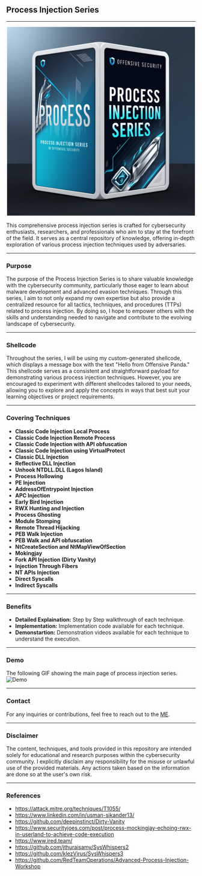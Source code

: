 ## Process Injection Series
--------------------------------------------------

<div align="center">
  <img width="500px" src="Assets/PE.jpg" />
</div>

This comprehensive process injection series is crafted for cybersecurity enthusiasts, researchers, and professionals who aim to stay at the forefront of the field. It serves as a central repository of knowledge, offering in-depth exploration of various process injection techniques used by adversaries.

--------------------------------------------------

### Purpose
The purpose of the Process Injection Series is to share valuable knowledge with the cybersecurity community, particularly those eager to learn about malware development and advanced evasion techniques. Through this series, I aim to not only expand my own expertise but also provide a centralized resource for all tactics, techniques, and procedures (TTPs) related to process injection. By doing so, I hope to empower others with the skills and understanding needed to navigate and contribute to the evolving landscape of cybersecurity.

--------------------------------------------------
###  Shellcode
Throughout the series, I will be using my custom-generated shellcode, which displays a message box with the text "Hello from Offensive Panda." This shellcode serves as a consistent and straightforward payload for demonstrating various process injection techniques. However, you are encouraged to experiment with different shellcodes tailored to your needs, allowing you to explore and apply the concepts in ways that best suit your learning objectives or project requirements.

--------------------------------------------------

### Covering Techniques
- **Classic Code Injection Local Process**
- **Classic Code Injection Remote Process**
- **Classic Code Injection with API obfuscation**
- **Classic Code Injection using VirtualProtect**
- **Classic DLL Injection**
- **Reflective DLL Injection**
- **Unhook NTDLL.DLL (Lagos Island)**
- **Process Hollowing**
- **PE Injection**
- **AddressOfEntrypoint Injection**
- **APC Injection**
- **Early Bird Injection**
- **RWX Hunting and Injection**
- **Process Ghosting**
- **Module Stomping**
- **Remote Thread Hijacking**
- **PEB Walk Injection**
- **PEB Walk and API obfuscation**
- **NtCreateSection and NtMapViewOfSection**
- **Mokingjay**
- **Fork API Injection (Dirty Vanity)**
- **Injection Through Fibers**
- **NT APIs Injection**
- **Direct Syscalls**
- **Indirect Syscalls**
  
--------------------------------------------------

### Benefits
- **Detailed Explaination:** Step by Step walkthrough of each technique.
- **Implementation:** Implementation code available for each technique.
- **Demonstartion:** Demonstration videos available for each technique to understand the execution.
  
--------------------------------------------------

### Demo
The following GIF showing the main page of process injection series.
![Demo](Assets/Demo.gif)

--------------------------------------------------

### Contact
For any inquiries or contributions, feel free to reach out to the [ME](https://offensive-panda.github.io/).

--------------------------------------------------

### Disclaimer
The content, techniques, and tools provided in this repository are intended solely for educational and research purposes within the cybersecurity community. I explicitly disclaim any responsibility for the misuse or unlawful use of the provided materials. Any actions taken based on the information are done so at the user's own risk.

--------------------------------------------------

### References
- https://attack.mitre.org/techniques/T1055/
- https://www.linkedin.com/in/usman-sikander13/
- https://github.com/deepinstinct/Dirty-Vanity
- https://www.securityjoes.com/post/process-mockingjay-echoing-rwx-in-userland-to-achieve-code-execution
- https://www.ired.team/
- https://github.com/jthuraisamy/SysWhispers2
- https://github.com/klezVirus/SysWhispers3
- https://github.com/RedTeamOperations/Advanced-Process-Injection-Workshop


